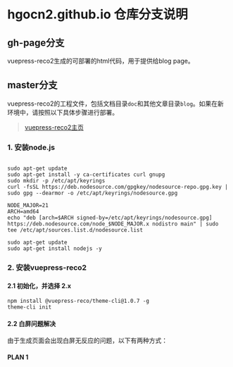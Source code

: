 # hgocn2.github.io 仓库分支说明

## gh-page分支
vuepress-reco2生成的可部署的html代码，用于提供给blog page。

## master分支
vuepress-reco2的工程文件，包括文档目录`doc`和其他文章目录`blog`。如果在新环境中，请按照以下具体步骤进行部署。
> [vuepress-reco2主页](https://vuepress-theme-reco.recoluan.com/)

### 1. 安装node.js
```shell

sudo apt-get update
sudo apt-get install -y ca-certificates curl gnupg
sudo mkdir -p /etc/apt/keyrings
curl -fsSL https://deb.nodesource.com/gpgkey/nodesource-repo.gpg.key | sudo gpg --dearmor -o /etc/apt/keyrings/nodesource.gpg

NODE_MAJOR=21
ARCH=amd64
echo "deb [arch=$ARCH signed-by=/etc/apt/keyrings/nodesource.gpg] https://deb.nodesource.com/node_$NODE_MAJOR.x nodistro main" | sudo tee /etc/apt/sources.list.d/nodesource.list

sudo apt-get update
sudo apt-get install nodejs -y
```


### 2. 安装vuepress-reco2
#### 2.1 初始化，并选择 2.x
```shell
npm install @vuepress-reco/theme-cli@1.0.7 -g
theme-cli init
```

#### 2.2 白屏问题解决
由于生成页面会出现白屏无反应的问题，以下有两种方式：
#### PLAN 1


   
